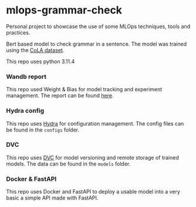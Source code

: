 # mlops-grammar-check
Personal project to showcase the use of some MLOps techniques, tools and practices.

Bert based model to check grammar in a sentence. The model was trained using the [CoLA dataset](https://nyu-mll.github.io/CoLA/).

This repo uses python 3.11.4

### Wandb report
This repo used Weight & Bias for model tracking and experiment management. The report can be found [here](https://wandb.ai/alejohz/mlops-testing/reports/Debugging-Bert-Cola-model--Vmlldzo1MjgyNDA1).

### Hydra config
This repo uses [Hydra](https://hydra.cc/) for configuration management. The config files can be found in the `configs` folder.


### DVC
This repo uses [DVC](https://dvc.org/) for model versioning and remote storage of trained models. The data can be found in the `models` folder.


### Docker & FastAPI
This repo uses Docker and FastAPI to deploy a usable model into a very basic a simple API made with FastAPI.
